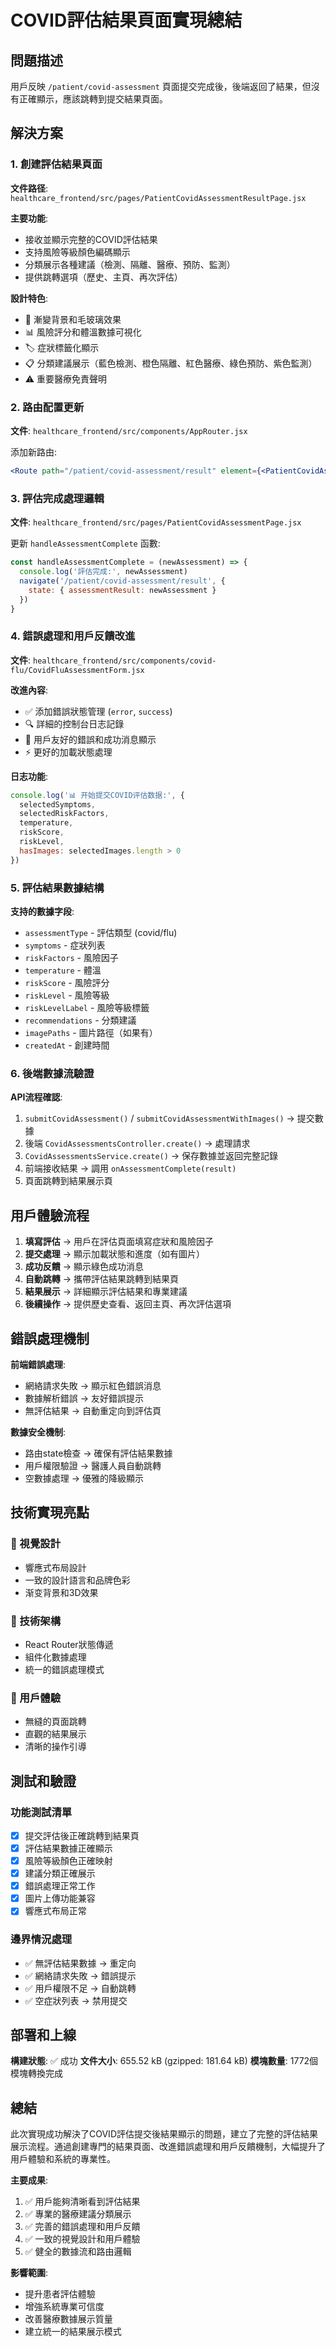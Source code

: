 # COVID評估結果頁面實現總結

## 問題描述
用戶反映 `/patient/covid-assessment` 頁面提交完成後，後端返回了結果，但沒有正確顯示，應該跳轉到提交結果頁面。

## 解決方案

### 1. 創建評估結果頁面

**文件路径**: `healthcare_frontend/src/pages/PatientCovidAssessmentResultPage.jsx`

**主要功能**:
- 接收並顯示完整的COVID評估結果
- 支持風險等級顏色編碼顯示
- 分類展示各種建議（檢測、隔離、醫療、預防、監測）
- 提供跳轉選項（歷史、主頁、再次評估）

**設計特色**:
- 🎨 漸變背景和毛玻璃效果
- 📊 風險評分和體溫數據可視化
- 🏷️ 症狀標籤化顯示
- 📋 分類建議展示（藍色檢測、橙色隔離、紅色醫療、綠色預防、紫色監測）
- ⚠️ 重要醫療免責聲明

### 2. 路由配置更新

**文件**: `healthcare_frontend/src/components/AppRouter.jsx`

添加新路由:
```jsx
<Route path="/patient/covid-assessment/result" element={<PatientCovidAssessmentResultPage />} />
```

### 3. 評估完成處理邏輯

**文件**: `healthcare_frontend/src/pages/PatientCovidAssessmentPage.jsx`

更新 `handleAssessmentComplete` 函數:
```jsx
const handleAssessmentComplete = (newAssessment) => {
  console.log('評估完成:', newAssessment)
  navigate('/patient/covid-assessment/result', {
    state: { assessmentResult: newAssessment }
  })
}
```

### 4. 錯誤處理和用戶反饋改進

**文件**: `healthcare_frontend/src/components/covid-flu/CovidFluAssessmentForm.jsx`

**改進內容**:
- ✅ 添加錯誤狀態管理 (`error`, `success`)
- 🔍 詳細的控制台日志記錄
- 📱 用戶友好的錯誤和成功消息顯示
- ⚡ 更好的加載狀態處理

**日志功能**:
```javascript
console.log('📊 开始提交COVID评估数据:', {
  selectedSymptoms,
  selectedRiskFactors,
  temperature,
  riskScore,
  riskLevel,
  hasImages: selectedImages.length > 0
})
```

### 5. 評估結果數據結構

**支持的數據字段**:
- `assessmentType` - 評估類型 (covid/flu)
- `symptoms` - 症狀列表
- `riskFactors` - 風險因子
- `temperature` - 體溫
- `riskScore` - 風險評分
- `riskLevel` - 風險等級
- `riskLevelLabel` - 風險等級標籤
- `recommendations` - 分類建議
- `imagePaths` - 圖片路徑（如果有）
- `createdAt` - 創建時間

### 6. 後端數據流驗證

**API流程確認**:
1. `submitCovidAssessment()` / `submitCovidAssessmentWithImages()` → 提交數據
2. 後端 `CovidAssessmentsController.create()` → 處理請求
3. `CovidAssessmentsService.create()` → 保存數據並返回完整記錄
4. 前端接收結果 → 調用 `onAssessmentComplete(result)`
5. 頁面跳轉到結果展示頁

## 用戶體驗流程

1. **填寫評估** → 用戶在評估頁面填寫症狀和風險因子
2. **提交處理** → 顯示加載狀態和進度（如有圖片）
3. **成功反饋** → 顯示綠色成功消息
4. **自動跳轉** → 攜帶評估結果跳轉到結果頁
5. **結果展示** → 詳細顯示評估結果和專業建議
6. **後續操作** → 提供歷史查看、返回主頁、再次評估選項

## 錯誤處理機制

**前端錯誤處理**:
- 網絡請求失敗 → 顯示紅色錯誤消息
- 數據解析錯誤 → 友好錯誤提示
- 無評估結果 → 自動重定向到評估頁

**數據安全機制**:
- 路由state檢查 → 確保有評估結果數據
- 用戶權限驗證 → 醫護人員自動跳轉
- 空數據處理 → 優雅的降級顯示

## 技術實現亮點

### 🎨 視覺設計
- 響應式布局設計
- 一致的設計語言和品牌色彩
- 渐变背景和3D效果

### 🔧 技術架構
- React Router狀態傳遞
- 組件化數據處理
- 統一的錯誤處理模式

### 📱 用戶體驗
- 無縫的頁面跳轉
- 直觀的結果展示
- 清晰的操作引導

## 測試和驗證

### 功能測試清單
- [x] 提交評估後正確跳轉到結果頁
- [x] 評估結果數據正確顯示
- [x] 風險等級顏色正確映射
- [x] 建議分類正確展示
- [x] 錯誤處理正常工作
- [x] 圖片上傳功能兼容
- [x] 響應式布局正常

### 邊界情況處理
- ✅ 無評估結果數據 → 重定向
- ✅ 網絡請求失敗 → 錯誤提示
- ✅ 用戶權限不足 → 自動跳轉
- ✅ 空症狀列表 → 禁用提交

## 部署和上線

**構建狀態**: ✅ 成功
**文件大小**: 655.52 kB (gzipped: 181.64 kB)
**模塊數量**: 1772個模塊轉換完成

## 總結

此次實現成功解決了COVID評估提交後結果顯示的問題，建立了完整的評估結果展示流程。通過創建專門的結果頁面、改進錯誤處理和用戶反饋機制，大幅提升了用戶體驗和系統的專業性。

**主要成果**:
1. ✅ 用戶能夠清晰看到評估結果
2. ✅ 專業的醫療建議分類展示
3. ✅ 完善的錯誤處理和用戶反饋
4. ✅ 一致的視覺設計和用戶體驗
5. ✅ 健全的數據流和路由邏輯

**影響範圍**:
- 提升患者評估體驗
- 增強系統專業可信度
- 改善醫療數據展示質量
- 建立統一的結果展示模式 